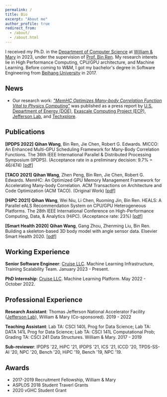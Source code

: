 ```yaml
---
permalink: /
title: Bio
excerpt: "About me"
author_profile: true
redirect_from: 
  - /about/
  - /about.html
---
```


I received my Ph.D. in the [Department of Computer Science](https://www.wm.edu/as/computerscience/index.php) at [William & Mary](https://www.wm.edu/) in 2023, under the supervision of [Prof. Bin Ren](http://www.cs.wm.edu/~bren/). My research interets lie in High Performance Computing, CPU/GPU architecture, and Machine Learning. Before coming to W&M, I got my bachelor's degree in Software Engineering from [Beihang University](https://ev.buaa.edu.cn/) in 2017.

News
------

- Our research work: [*"MemHC Optimizes Many-body Correlation Function Vital to Physics Computing"*](https://dl.acm.org/doi/10.1145/3506705) was published as a press report by [U.S. Department of Energy (DOE)](https://www.energy.gov/science/np/articles/novel-framework-improves-efficiency-complex-supercomputer-physics-calculations), [Exascale Computing Project (ECP)](https://www.exascaleproject.org/publication/memhc-optimizes-many-body-correlation-function-vital-to-physics-computing/), [Jefferson Lab](https://www.jlab.org/news/stories/reducing-redundancy-accelerate-complicated-computations), and [Techxplore](https://techxplore.com/news/2022-11-memhc-optimized-gpu-memory-framework.html).

Publications
------

**[IPDPS 2022]** **Qihan Wang**, Bin Ren, Jie Chen, Robert G. Edwards. MICCO: An Enhanced Multi-GPU Scheduling Framework for Many-Body Correlation Functions. The 36th IEEE International Parallel & Distributed Processing Symposium (IPDPS). (Acceptance rate in a preliminary decision: 9.7% = 46/474) [[pdf]](https://ieeexplore.ieee.org/document/9820666)

**[TACO 2021]** **Qihan Wang**, Zhen Peng, Bin Ren, Jie Chen, Robert G. Edwards. MemHC: An Optimized GPU Memory Management Framework for Accelerating Many-body Correlation. ACM Transactions on Architecture and Code Optimization (ACM TACO). (Original Work) [[pdf]](https://dl.acm.org/doi/10.1145/3506705)

**[HiPC 2021]** **Qihan Wang**, Wei Niu, Li Chen, Ruoming Jin, Bin Ren. HEALS: A Parallel eALS Recommendation System on CPU/GPU Heterogeneous Platforms. The 28th IEEE International Conference on High-Performance Computing, Data, & Analytics (HiPC). (Acceptance rate: 23%) [[pdf]](https://ieeexplore.ieee.org/document/9680454)

**[Smart Health 2020]** **Qihan Wang**, Gang Zhou, Zhenming Liu, Bin Ren. Building a skeleton-based 3D body model with angle sensor data. Elsevier Smart Health 2020. [[pdf]](https://www.sciencedirect.com/science/article/abs/pii/S2352648320300337)

Working Experience
------
**Senior Software Engineer**: [Cruise LLC](https://getcruise.com/). Machine Learning Infrastructure, Training Scalability Team. January 2023 - Present.

**PhD Internship**: [Cruise LLC](https://getcruise.com/). Machine Learning Platform. May 2022 - October 2022.

Professional Experience
------
**Research Assistant**: Thomas Jefferson National Accelerator Facility ([Jefferson Lab](https://www.jlab.org/)), William & Mary (Co-sponsored). 2019 - 2022

**Teaching Assistant**: Lab TA: CSCI 140L Prog for Data Science; Lab TA: DATA 141L Prog for Data Science; Lab TA: CSCI 141L Computational Prob; Grading TA: CSCI 241 Data Structures. William & Mary. 2017 - 2019

**Sub-reviewer**: IPDPS '22, HiPC '21, IPDPS '21, ICS '21, ICCD '20, TPDS-SS-AI '20, NPC '20, Bench '20, HiPC '19, Bench '19, NPC '19.

Awards
------
- 2017-2019 Recruitment Fellowship, William & Mary 
- ASPLOS 2018 Student Traverl Grants
- 2020 vGHC Student Grant
